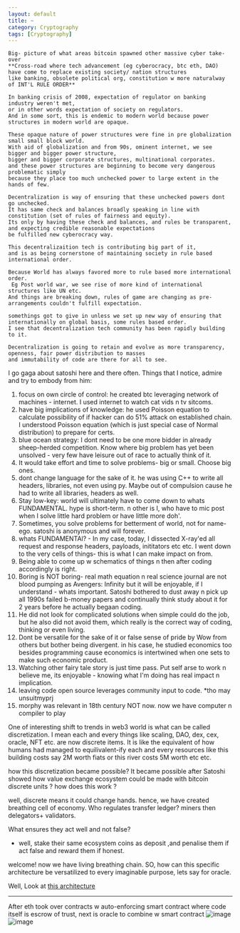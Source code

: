 ```yaml
---
layout: default
title: ~
category: Cryptography
tags: [Cryptography]
---
```


```
Big- picture of what areas bitcoin spawned other massive cyber take-over
**Cross-road where tech advancement (eg cyberocracy, btc eth, DAO) have come to replace existing society/ nation structures
like banking, obsolete political org, constitution w more naturalway of INT'L RULE ORDER**

In banking crisis of 2008, expectation of regulator on banking industry weren't met,
or in other words expectation of society on regulators.
And in some sort, this is endemic to modern world because power structures in modern world are opaque.

These opaque nature of power structures were fine in pre globalization small small block world.
With aid of globalization and from 90s, ominent internet, we see bigger and bigger power structure,
bigger and bigger corporate structures, multinational corporates.
and these power structures are beginning to become very dangerous problematic simply
because they place too much unchecked power to large extent in the hands of few.

Decentralization is way of ensuring that these unchecked powers dont go unchecked.
It has same check and balances broadly speaking in line with constitution (set of rules of fairness and equity).
Its only by having these check and balances, and rules be transparent, and expecting credible reasonable expectations
be fulfilled new cyberocracy way.

This decentralizaition tech is contributing big part of it,
and is as being cornerstone of maintaining society in rule based international order.

Because World has always favored more to rule based more international order.
 Eg Post world war, we see rise of more kind of international structures like UN etc.
And things are breaking down, rules of game are changing as pre- arrangements couldn't fulfill expectation.

somethings got to give in unless we set up new way of ensuring that internationally on global basis, some rules based order.
I see that decentralization tech community has been rapidly building to it.

Decentralization is going to retain and evolve as more transparency, openness, fair power distribution to masses
and immutability of code are there for all to see.
```
I go gaga about satoshi here and there often.
Things that I notice, admire and try to embody from him:

1. focus on own circle of control: he created btc leveraging network of machines - internet. I used internet to watch cat vids n tv sitcoms.
2. have big implications of knowledge: he used Poisson equation to calculate possibility of if hacker can do 51% attack on established chain. I understood Poisson equation (which is just special case of Normal distribution) to prepare for certs.
3. blue ocean strategy: I dont need to be one more bidder in already sheep-herded competition. Know where big problem has yet been unsolved - very few have leisure out of race to actually think of it.
4. It would take effort and time to solve problems- big or small. Choose big ones.
5. dont change language for the sake of it. he was using C++ to write all headers, libraries, not even using py. Maybe out of compulsion cause he had to write all libraries, headers as well.
6. Stay low-key: world will ultimately have to come down to whats FUNDAMENTAL. hype is short-term. n other is I, who have to mic post when I solve little hard problem or have little more doh'.
7. Sometimes, you solve problems for betterment of world, not for name-ego. satoshi is anonymous and will forever.
8. whats FUNDAMENTAl? - In my case, today, I dissected X-ray'ed all request and response headers, payloads, inititators etc etc. I went down to the very cells of things- this is what I can make impact on from.
9. Being able to come up w schematics of things n then after coding accordingly is right.
10. Boring is NOT boring- real math equation n real science journal are not blood pumping as Avengers: Infinity but it will be enjoyable, if I understand - whats important. Satoshi bothered to dust away n pick up all 1990s failed b-money papers and continually think study about it for 2 years before he actually begaan coding.
11. He did not look for complicated solutions when simple could do the job, but he also did not avoid them, which really is the correct way of coding, thinking or even living.
12. Dont be versatile for the sake of it or false sense of pride by Wow from others but bother being divergent. in his case, he studied economics too besides programming cause economics is intertwined when one sets to make such economic product.
13. Watching other fairy tale story is just time pass. Put self arse to work n believe me, its enjoyable - knowing what I'm doing has real impact n implication. 
14. leaving code open source leverages community input to code. *tho may unsuitmyprj
15. morphy was relevant in 18th century NOT now. now we have computer n compiler to play
    
One of interesting shift to trends in web3 world is what can be called discretization. I mean each and every things like scaling, DAO, dex, cex, oracle, NFT etc. are now discrete items.
It is like the equivalent of how humans had managed to equilivalent-ify each and every resources like this building costs say 2M worth fiats or this river costs 5M worth etc etc. 

how this discretization became possible? It became possible after Satoshi showed how value exchange ecosystem could be made with bitcoin discrete units ? 
how does this work ?

well, discrete means it could change hands. hence, we have created breathing cell of economy.
Who regulates transfer ledger? miners then delegators+ validators.

What ensures they act well and not false?
- well, stake their same ecosystem coins as deposit ,and penalise them if act false and reward them if honest.

welcome! now we have living breathing chain. SO, how can this specific architecture be versatilized to every imaginable purpose, lets say for oracle. 

Well, Look at [this architecture](https://coinmarketcap.com/earn/videos/what-is-the-graph)

---
After eth took over contracts w auto-enforcing smart contract where code itself is escrow of trust, next is oracle to combine w smart contract
![image](https://github.com/user-attachments/assets/fd2579b2-94ba-4ee1-a256-a078474361f4)
![image](https://github.com/user-attachments/assets/ccc84b36-c54d-4369-9a50-5fa88f362a4f)





